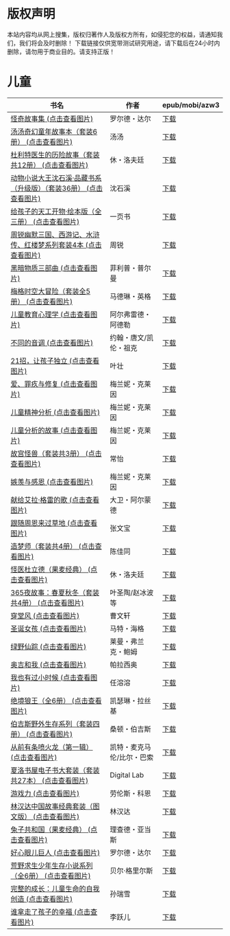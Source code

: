 # 版权声明

本站内容均从网上搜集，版权归著作人及版权方所有，如侵犯您的权益，请通知我们，我们将会及时删除！ 下载链接仅供宽带测试研究用途，请下载后在24小时内删除，请勿用于商业目的。请支持正版！

# 儿童

| 书名 | 作者 | epub/mobi/azw3 |
| --- | --- | --- |
| [怪奇故事集 (点击查看图片)](https://www.dushupai.com/attachment/2024/06/12/ca2ba5b92336b9b7.jpg) | 罗尔德・达尔 | [下载](https://url89.ctfile.com/f/31084289-1375493806-5ad7eb?p=8866) |
| [汤汤奇幻童年故事本（套装6册） (点击查看图片)](https://www.dushupai.com/attachment/2024/06/12/7d890146bf28b79c.jpg) | 汤汤 | [下载](https://url89.ctfile.com/f/31084289-1375497934-ca2e7b?p=8866) |
| [杜利特医生的历险故事（套装共12册） (点击查看图片)](https://www.dushupai.com/attachment/2024/06/12/122490e11d5c4169.jpg) | 休・洛夫廷 | [下载](https://url89.ctfile.com/f/31084289-1375498603-bd23d3?p=8866) |
| [动物小说大王沈石溪·品藏书系（升级版）（套装36册） (点击查看图片)](https://www.dushupai.com/attachment/2024/06/12/10da8a1d9ec291dd.jpg) | 沈石溪 | [下载](https://url89.ctfile.com/f/31084289-1375499866-7f7659?p=8866) |
| [给孩子的天工开物·绘本版（全三册） (点击查看图片)](https://www.dushupai.com/attachment/2024/06/12/bce6641697b910fa.jpg) | 一页书 | [下载](https://url89.ctfile.com/f/31084289-1375499782-bae286?p=8866) |
| [周锐幽默三国、西游记、水浒传、红楼梦系列套装4本 (点击查看图片)](https://www.dushupai.com/attachment/2024/06/09/2521c879c5ceb017.jpg) | 周锐 | [下载](https://url89.ctfile.com/f/31084289-1356985975-9f41e8?p=8866) |
| [黑暗物质三部曲 (点击查看图片)](https://www.dushupai.com/attachment/2024/06/08/443058dea67f9e9a.jpg) | 菲利普・普尔曼 | [下载](https://url89.ctfile.com/f/31084289-1357049587-d219ce?p=8866) |
| [梅格时空大冒险（套装全5册） (点击查看图片)](https://www.dushupai.com/attachment/2024/06/08/6cf0266472635eab.jpg) | 马德琳・英格 | [下载](https://url89.ctfile.com/f/31084289-1357049338-dfaaea?p=8866) |
| [儿童教育心理学 (点击查看图片)](https://www.dushupai.com/attachment/2024/06/08/774fd6f029ccb3e7.jpg) | 阿尔弗雷德・阿德勒 | [下载](https://url89.ctfile.com/f/31084289-1357045033-cc66da?p=8866) |
| [不同的音调 (点击查看图片)](https://www.dushupai.com/attachment/2024/06/07/278916e8e51c0c5c.jpg) | 约翰・唐文/凯伦・祖克 | [下载](https://url89.ctfile.com/f/31084289-1357042138-e866e0?p=8866) |
| [21招，让孩子独立 (点击查看图片)](https://www.dushupai.com/attachment/2024/06/07/a0786633fb4a4861.jpg) | 叶壮 | [下载](https://url89.ctfile.com/f/31084289-1357040317-3e999a?p=8866) |
| [爱、罪疚与修复 (点击查看图片)](https://www.dushupai.com/attachment/2024/06/07/181ffce86356f5a9.jpg) | 梅兰妮・克莱因 | [下载](https://url89.ctfile.com/f/31084289-1357037749-b31208?p=8866) |
| [儿童精神分析 (点击查看图片)](https://www.dushupai.com/attachment/2024/06/07/214e72c4d09754fd.jpg) | 梅兰妮・克莱因 | [下载](https://url89.ctfile.com/f/31084289-1357037638-0eb9b3?p=8866) |
| [儿童分析的故事 (点击查看图片)](https://www.dushupai.com/attachment/2024/06/07/cb7fd5108fb05aad.jpg) | 梅兰妮・克莱因 | [下载](https://url89.ctfile.com/f/31084289-1357037545-425e4d?p=8866) |
| [故宫怪兽（套装共3册） (点击查看图片)](https://www.dushupai.com/attachment/2024/06/07/23acf46b39a83d2d.jpg) | 常怡 | [下载](https://url89.ctfile.com/f/31084289-1357037149-71d4a1?p=8866) |
| [嫉羡与感恩 (点击查看图片)](https://www.dushupai.com/attachment/2024/06/07/e3a56da30dd675cc.jpg) | 梅兰妮・克莱因 | [下载](https://url89.ctfile.com/f/31084289-1357037092-5891ea?p=8866) |
| [献给艾拉·格雷的歌 (点击查看图片)](https://www.dushupai.com/attachment/2024/06/06/449532a631767385.jpg) | 大卫・阿尔蒙德 | [下载](https://url89.ctfile.com/f/31084289-1357032283-7bd194?p=8866) |
| [跟随周恩来过草地 (点击查看图片)](https://www.dushupai.com/attachment/2024/06/06/0d8afd6276503660.jpg) | 张文宝 | [下载](https://url89.ctfile.com/f/31084289-1357032232-26530e?p=8866) |
| [造梦师（套装共4册） (点击查看图片)](https://www.dushupai.com/attachment/2024/06/06/bbf7ad72da06aea2.jpg) | 陈佳同 | [下载](https://url89.ctfile.com/f/31084289-1357032256-0c0e76?p=8866) |
| [怪医杜立德（果麦经典） (点击查看图片)](https://www.dushupai.com/attachment/2024/06/05/fc8530d612bd7eb7.jpg) | 休・洛夫廷 | [下载](https://url89.ctfile.com/f/31084289-1357028107-938589?p=8866) |
| [365夜故事：春夏秋冬（套装共4册） (点击查看图片)](https://www.dushupai.com/attachment/2024/06/05/a5843dd7689b88c6.jpg) | 叶圣陶/赵冰波等 | [下载](https://url89.ctfile.com/f/31084289-1357027690-6c12c9?p=8866) |
| [穿堂风 (点击查看图片)](https://www.dushupai.com/attachment/2024/06/05/cdb792b8698b6ca6.jpg) | 曹文轩 | [下载](https://url89.ctfile.com/f/31084289-1357024801-ced57d?p=8866) |
| [圣诞女孩 (点击查看图片)](https://www.dushupai.com/attachment/2024/06/04/8176a765b611312c.jpg) | 马特・海格 | [下载](https://url89.ctfile.com/f/31084289-1357024264-0ff0f7?p=8866) |
| [绿野仙踪 (点击查看图片)](https://www.dushupai.com/attachment/2024/06/04/4df495174b502b52.jpg) | 莱曼・弗兰克・鲍姆  | [下载](https://url89.ctfile.com/f/31084289-1357023013-03a6a2?p=8866) |
| [奥吉和我 (点击查看图片)](https://www.dushupai.com/attachment/2024/06/04/6c89ac55050c1dab.jpg) | 帕拉西奥 | [下载](https://url89.ctfile.com/f/31084289-1357020976-b53ede?p=8866) |
| [我也有过小时候 (点击查看图片)](https://www.dushupai.com/attachment/2024/06/04/61ba6330c5440b32.jpg) | 任溶溶 | [下载](https://url89.ctfile.com/f/31084289-1357020673-497c78?p=8866) |
| [绝境狼王（全6册） (点击查看图片)](https://www.dushupai.com/attachment/2024/06/03/185d68b253bb95ce.jpg) | 凯瑟琳・拉丝基 | [下载](https://url89.ctfile.com/f/31084289-1357017742-595b13?p=8866) |
| [伯吉斯野外生存系列（套装四册） (点击查看图片)](https://www.dushupai.com/attachment/2024/06/03/c641885428ea03ea.jpg) | 桑顿・伯吉斯 | [下载](https://url89.ctfile.com/f/31084289-1357016269-44d268?p=8866) |
| [从前有条喷火龙（第一辑） (点击查看图片)](https://www.dushupai.com/attachment/2024/06/03/3deecaad0b1910f6.jpg) | 凯特・麦克马伦/比尔・巴索 | [下载](https://url89.ctfile.com/f/31084289-1357015708-adce19?p=8866) |
| [夏洛书屋电子书大套装（套装共27本） (点击查看图片)](https://www.dushupai.com/attachment/2024/06/03/96345674fef5c8a4.jpg) | Digital Lab | [下载](https://url89.ctfile.com/f/31084289-1357015618-ef6dd5?p=8866) |
| [游戏力 (点击查看图片)](https://www.dushupai.com/attachment/2024/06/02/1061327d2fdcd1f4.jpg) | 劳伦斯・科恩 | [下载](https://url89.ctfile.com/f/31084289-1357014142-23eb93?p=8866) |
| [林汉达中国故事经典套装（图文版） (点击查看图片)](https://www.dushupai.com/attachment/2024/06/02/0d8a77131233df36.jpg) | 林汉达 | [下载](https://url89.ctfile.com/f/31084289-1357010947-e40f70?p=8866) |
| [兔子共和国（果麦经典） (点击查看图片)](https://www.dushupai.com/attachment/2024/06/02/5066d3fe8ff5ea53.jpg) | 理查德・亚当斯 | [下载](https://url89.ctfile.com/f/31084289-1357008853-deb5e3?p=8866) |
| [好心眼儿巨人 (点击查看图片)](https://www.dushupai.com/attachment/2024/06/01/df46a9efdad8c83f.jpg) | 罗尔德・达尔  | [下载](https://url89.ctfile.com/f/31084289-1357007107-da7806?p=8866) |
| [荒野求生少年生存小说系列（全6册） (点击查看图片)](https://www.dushupai.com/attachment/2024/06/01/747919cd8100794e.jpg) | 贝尔·格里尔斯 | [下载](https://url89.ctfile.com/f/31084289-1357006855-6a7c28?p=8866) |
| [完整的成长：儿童生命的自我创造 (点击查看图片)](https://www.dushupai.com/attachment/2024/06/01/9af22a945daa98ff.jpg) | 孙瑞雪 | [下载](https://url89.ctfile.com/f/31084289-1357006645-39d480?p=8866) |
| [谁拿走了孩子的幸福 (点击查看图片)](https://www.dushupai.com/attachment/2024/06/01/e1bafa7986a88b5d.jpg) | 李跃儿 | [下载](https://url89.ctfile.com/f/31084289-1357006636-098075?p=8866) |

